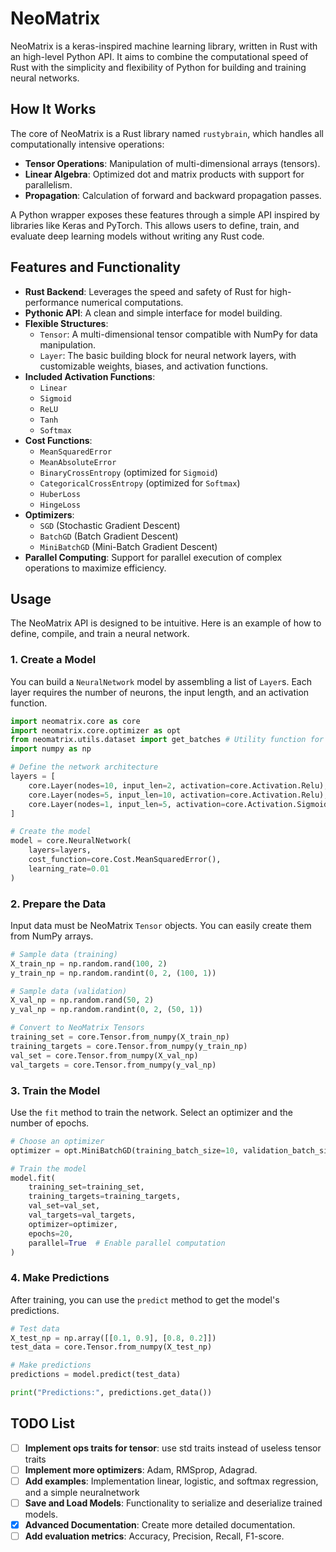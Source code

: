 # NeoMatrix

NeoMatrix is a keras-inspired machine learning library, written in Rust with an high-level Python API. It aims to combine the computational speed of Rust with the simplicity and flexibility of Python for building and training neural networks.

## How It Works

The core of NeoMatrix is a Rust library named `rustybrain`, which handles all computationally intensive operations:
- **Tensor Operations**: Manipulation of multi-dimensional arrays (tensors).
- **Linear Algebra**: Optimized dot and matrix products with support for parallelism.
- **Propagation**: Calculation of forward and backward propagation passes.

A Python wrapper exposes these features through a simple API inspired by libraries like Keras and PyTorch. This allows users to define, train, and evaluate deep learning models without writing any Rust code.

## Features and Functionality

- **Rust Backend**: Leverages the speed and safety of Rust for high-performance numerical computations.
- **Pythonic API**: A clean and simple interface for model building.
- **Flexible Structures**:
    - `Tensor`: A multi-dimensional tensor compatible with NumPy for data manipulation.
    - `Layer`: The basic building block for neural network layers, with customizable weights, biases, and activation functions.
- **Included Activation Functions**:
    - `Linear`
    - `Sigmoid`
    - `ReLU`
    - `Tanh`
    - `Softmax`
- **Cost Functions**:
    - `MeanSquaredError`
    - `MeanAbsoluteError`
    - `BinaryCrossEntropy` (optimized for `Sigmoid`)
    - `CategoricalCrossEntropy` (optimized for `Softmax`)
    - `HuberLoss`
    - `HingeLoss`
- **Optimizers**:
    - `SGD` (Stochastic Gradient Descent)
    - `BatchGD` (Batch Gradient Descent)
    - `MiniBatchGD` (Mini-Batch Gradient Descent)
- **Parallel Computing**: Support for parallel execution of complex operations to maximize efficiency.

## Usage

The NeoMatrix API is designed to be intuitive. Here is an example of how to define, compile, and train a neural network.

### 1. Create a Model

You can build a `NeuralNetwork` model by assembling a list of `Layer`s. Each layer requires the number of neurons, the input length, and an activation function.

```python
import neomatrix.core as core
import neomatrix.core.optimizer as opt
from neomatrix.utils.dataset import get_batches # Utility function for data handling
import numpy as np

# Define the network architecture
layers = [
    core.Layer(nodes=10, input_len=2, activation=core.Activation.Relu),
    core.Layer(nodes=5, input_len=10, activation=core.Activation.Relu),
    core.Layer(nodes=1, input_len=5, activation=core.Activation.Sigmoid)
]

# Create the model
model = core.NeuralNetwork(
    layers=layers,
    cost_function=core.Cost.MeanSquaredError(),
    learning_rate=0.01
)
```

### 2. Prepare the Data

Input data must be NeoMatrix `Tensor` objects. You can easily create them from NumPy arrays.

```python
# Sample data (training)
X_train_np = np.random.rand(100, 2)
y_train_np = np.random.randint(0, 2, (100, 1))

# Sample data (validation)
X_val_np = np.random.rand(50, 2)
y_val_np = np.random.randint(0, 2, (50, 1))

# Convert to NeoMatrix Tensors
training_set = core.Tensor.from_numpy(X_train_np)
training_targets = core.Tensor.from_numpy(y_train_np)
val_set = core.Tensor.from_numpy(X_val_np)
val_targets = core.Tensor.from_numpy(y_val_np)
```

### 3. Train the Model

Use the `fit` method to train the network. Select an optimizer and the number of epochs.

```python
# Choose an optimizer
optimizer = opt.MiniBatchGD(training_batch_size=10, validation_batch_size=5)

# Train the model
model.fit(
    training_set=training_set,
    training_targets=training_targets,
    val_set=val_set,
    val_targets=val_targets,
    optimizer=optimizer,
    epochs=20,
    parallel=True  # Enable parallel computation
)
```

### 4. Make Predictions

After training, you can use the `predict` method to get the model's predictions.

```python
# Test data
X_test_np = np.array([[0.1, 0.9], [0.8, 0.2]])
test_data = core.Tensor.from_numpy(X_test_np)

# Make predictions
predictions = model.predict(test_data)

print("Predictions:", predictions.get_data())
```

## TODO List
- [ ] **Implement ops traits for tensor**: use std traits instead of useless tensor traits
- [ ] **Implement more optimizers**: Adam, RMSprop, Adagrad.
- [ ] **Add examples**: Implementation linear, logistic, and softmax regression, and a simple neuralnetwork
- [ ] **Save and Load Models**: Functionality to serialize and deserialize trained models.
- [X] **Advanced Documentation**: Create more detailed documentation.
- [ ] **Add evaluation metrics**: Accuracy, Precision, Recall, F1-score.
